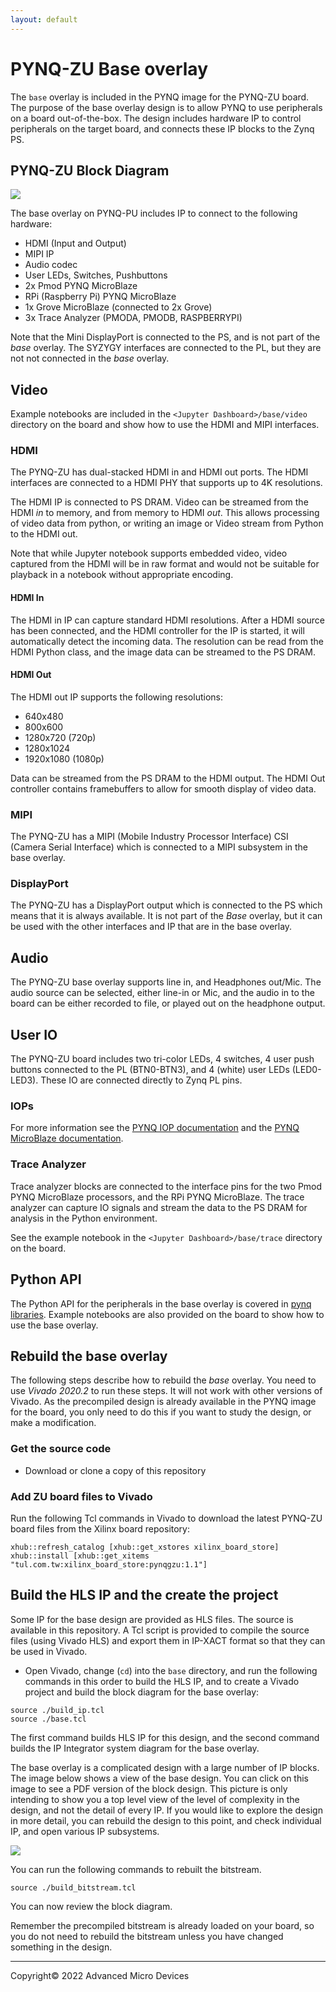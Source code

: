 ```yaml
---
layout: default
---
```


# PYNQ-ZU Base overlay

The `base` overlay is included in the PYNQ image for the PYNQ-ZU board. The purpose of the base overlay design is to allow PYNQ to use peripherals on a
board out-of-the-box. The design includes hardware IP to control peripherals on
the target board, and connects these IP blocks to the Zynq PS. 

## PYNQ-ZU Block Diagram

![](./images/pynq_zu_base_overlay.png)

The base overlay on PYNQ-PU includes IP to connect to the following hardware:

* HDMI (Input and Output)
* MIPI IP 
* Audio codec
* User LEDs, Switches, Pushbuttons
* 2x Pmod PYNQ MicroBlaze
* RPi (Raspberry Pi) PYNQ MicroBlaze
* 1x Grove MicroBlaze (connected to 2x Grove)
* 3x Trace Analyzer (PMODA, PMODB, RASPBERRYPI)

Note that the Mini DisplayPort is connected to the PS, and is not part of the *base* overlay. The SYZYGY interfaces are connected to the PL, but they are not not connected in the *base* overlay. 

## Video 

Example notebooks are included in the `<Jupyter Dashboard>/base/video` directory on the board and show how to use the HDMI and MIPI interfaces. 

### HDMI

The PYNQ-ZU has dual-stacked HDMI in and HDMI out ports. The HDMI interfaces are connected to a HDMI PHY that supports up to 4K resolutions. 

The HDMI IP is connected to PS DRAM. Video can be streamed from the HDMI *in* to memory, and from memory to HDMI *out*. This allows processing of
video data from python, or writing an image or Video stream from Python to the HDMI out.

Note that while Jupyter notebook supports embedded video, video captured from the HDMI will be in raw format and would not be suitable for playback in a notebook without appropriate encoding.

#### HDMI In

The HDMI in IP can capture standard HDMI resolutions. After a HDMI source has
been connected, and the HDMI controller for the IP is started, it will
automatically detect the incoming data. The resolution can be read from the HDMI
Python class, and the image data can be streamed to the PS DRAM.

#### HDMI Out

The HDMI out IP supports the following resolutions:

* 640x480  
* 800x600 
* 1280x720 (720p)
* 1280x1024
* 1920x1080 (1080p)

Data can be streamed from the PS DRAM to the HDMI output. The HDMI Out
controller contains framebuffers to allow for smooth display of video data.

### MIPI

The PYNQ-ZU has a MIPI (Mobile Industry Processor Interface) CSI (Camera Serial Interface) which is connected to a MIPI subsystem in the base overlay. 

### DisplayPort

The PYNQ-ZU has a DisplayPort output which is connected to the PS which means that it is always available. It is not part of the *Base* overlay, but it can be used with the other interfaces and IP that are in the base overlay. 

## Audio

The PYNQ-ZU base overlay supports line in, and Headphones out/Mic. The audio
source can be selected, either line-in or Mic, and the audio in to the board
can be either recorded to file, or played out on the headphone output. 

## User IO

The PYNQ-ZU board includes two tri-color LEDs, 4 switches, 4 user push buttons connected to the PL (BTN0-BTN3), and 4 (white) user LEDs (LED0-LED3). These IO are connected directly to Zynq PL pins. 

### IOPs

For more information see the [PYNQ IOP documentation](https://pynq.readthedocs.io/en/latest/pynq_libraries.html#pynq-iops) and the [PYNQ MicroBlaze documentation](https://pynq.readthedocs.io/en/latest/pynq_libraries.html#pynqmicroblaze).

### Trace Analyzer

Trace analyzer blocks are connected to the interface pins for the two Pmod PYNQ MicroBlaze processors, and the RPi PYNQ MicroBlaze. The trace analyzer can capture IO signals and stream the data to the PS DRAM for analysis in the Python environment.

See the example notebook in the ``<Jupyter Dashboard>/base/trace`` 
directory on the board.

## Python API

The Python API for the peripherals in the base overlay is covered in 
[pynq libraries](https://pynq.readthedocs.io/en/latest/pynq_libraries.html). Example notebooks are also provided on the board to show how to use the base overlay.

## Rebuild the base overlay

The following steps describe how to rebuild the *base* overlay. You need to use *Vivado 2020.2* to run these steps. It will not work with other versions of Vivado. As the precompiled design is already available in the PYNQ image for the board, you only need to do this if you want to study the design, or make a modification.

### Get the source code

* Download or clone a copy of this repository

### Add ZU board files to Vivado

Run the following Tcl commands in Vivado to download the latest PYNQ-ZU board files from the Xilinx board repository:

```console
xhub::refresh_catalog [xhub::get_xstores xilinx_board_store]
xhub::install [xhub::get_xitems "tul.com.tw:xilinx_board_store:pynqgzu:1.1"]
```

## Build the HLS IP and the create the project

Some IP for the base design are provided as HLS files. The source is available in this repository. A Tcl script is provided to compile the source files (using Vivado HLS) and export them in IP-XACT format so that they can be used in Vivado.

* Open Vivado, change (`cd`) into the `base` directory, and run the following commands in this order to build the HLS IP, and to create a Vivado project and build the block diagram for the base overlay:

```console
source ./build_ip.tcl
source ./base.tcl
```

The first command builds HLS IP for this design, and the second command builds the IP Integrator system diagram for the base overlay. 

The base overlay is a complicated design with a large number of IP blocks. The image below shows a view of the base design. You can click on this image to see a PDF version of the block design. This picture is only intending to show you a top level view of the level of complexity in the design, and not the detail of every IP. If you would like to explore the design in more detail, you can rebuild the design to this point, and check individual IP, and open various IP subsystems. 

[![](./images/pynqgzu_base_t.png)](./pdf/zu_base.pdf)

You can run the following commands to rebuilt the bitstream.
```
source ./build_bitstream.tcl
```

You can now review the block diagram.

Remember the precompiled bitstream is already loaded on your board, so you do not need to rebuild the bitstream unless you have changed something in the design. 

---------------------------------------
<p class="copyright">Copyright&copy; 2022 Advanced Micro Devices</p>